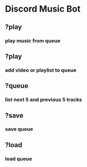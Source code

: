 # Discord Music Bot

## ?play

### play music from queue

## ?play <link>

### add video or playlist to queue

## ?queue

### list next 5 and previous 5 tracks

## ?save <name>

### save queue

## ?load <name>

### load queue